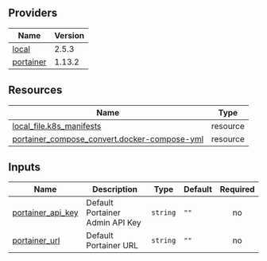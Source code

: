 <!-- BEGIN_TF_DOCS -->


## Providers

| Name | Version |
|------|---------|
| <a name="provider_local"></a> [local](#provider\_local) | 2.5.3 |
| <a name="provider_portainer"></a> [portainer](#provider\_portainer) | 1.13.2 |

## Resources

| Name | Type |
|------|------|
| [local_file.k8s_manifests](https://registry.terraform.io/providers/hashicorp/local/latest/docs/resources/file) | resource |
| [portainer_compose_convert.docker-compose-yml](https://registry.terraform.io/providers/portainer/portainer/latest/docs/resources/compose_convert) | resource |

## Inputs

| Name | Description | Type | Default | Required |
|------|-------------|------|---------|:--------:|
| <a name="input_portainer_api_key"></a> [portainer\_api\_key](#input\_portainer\_api\_key) | Default Portainer Admin API Key | `string` | `""` | no |
| <a name="input_portainer_url"></a> [portainer\_url](#input\_portainer\_url) | Default Portainer URL | `string` | `""` | no |
<!-- END_TF_DOCS -->